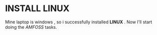 # INSTALL LINUX 
Mine laptop is windows , so i successfully installed **LINUX** . 
Now I'll start doing the *AMFOSS* tasks. 
